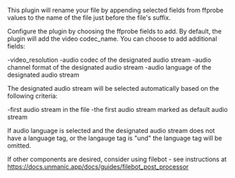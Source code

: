
This plugin will rename your file by appending selected fields from ffprobe values to the name of the file just before the file's suffix.

Configure the plugin by choosing the ffprobe fields to add.  By default, the plugin will add the video codec_name.  You can choose to add
additional fields:

-video_resolution
-audio codec of the designated audio stream
-audio channel format of the designated audio stream
-audio language of the designated audio stream

The designated audio stream will be selected automatically based on the following criteria:

-first audio stream in the file
-the first audio stream marked as default audio stream

If audio language is selected and the designated audio stream does not have a language tag, or the langauge tag is "und" the language tag will be omitted.

If other components are desired, consider using filebot - see instructions at https://docs.unmanic.app/docs/guides/filebot_post_processor
